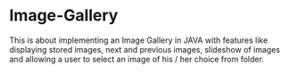 # Image-Gallery
This is about implementing an Image Gallery in JAVA with features like displaying stored images, next and previous images, slideshow of images and allowing a user to select an image of his / her choice from folder.
